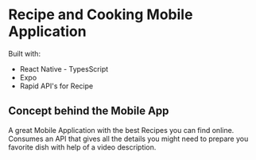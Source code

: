 # Recipe and Cooking Mobile Application 

Built with:
 - React Native - TypesScript
 - Expo 
 - Rapid API's for Recipe

## Concept behind the Mobile App

A great Mobile Application with the best Recipes you can find online. Consumes an API that gives all the details you might need to prepare you favorite dish with help of a video description.
